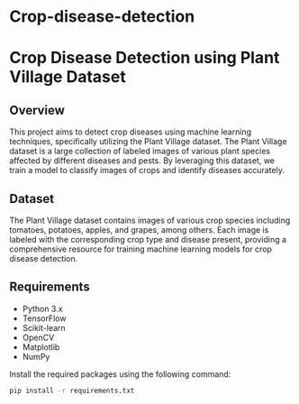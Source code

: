 # Crop-disease-detection
# Crop Disease Detection using Plant Village Dataset

## Overview
This project aims to detect crop diseases using machine learning techniques, specifically utilizing the Plant Village dataset. The Plant Village dataset is a large collection of labeled images of various plant species affected by different diseases and pests. By leveraging this dataset, we train a model to classify images of crops and identify diseases accurately.

## Dataset
The Plant Village dataset contains images of various crop species including tomatoes, potatoes, apples, and grapes, among others. Each image is labeled with the corresponding crop type and disease present, providing a comprehensive resource for training machine learning models for crop disease detection.


## Requirements
- Python 3.x
- TensorFlow
- Scikit-learn
- OpenCV
- Matplotlib
- NumPy

Install the required packages using the following command:
```bash
pip install -r requirements.txt
